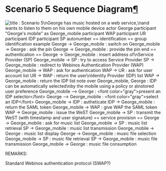 Scenario 5 Sequence Diagram[¶](#Scenario-5-Sequence-Diagram)
============================================================

![ title : Scenario 5\\nGeorge has music hosted on a web service,\\nand
wants to listen to them on his own mobile device actor George
participant "George's mobile" as George\_mobile participant WAP
participant UR participant IDP participant SP autonumber ==
identification == group identification example George -\> George\_mobile
: switch on George\_mobile -\> George : ask the pin George -\>
George\_mobile : provide the pin end == authentication == George -\>
George\_mobile : insert address of\\nService Provider (SP)
George\_mobile -\> SP : try to access Service Provider SP -\>
George\_mobile : redirect to Webinos Authentication Provider (WAP)
George\_mobile -\> WAP : ask for authentication WAP -\> UR : ask for
user account list UR -\> WAP : return the user\\nIdentity Provider (IDP)
list WAP -\> George\_mobile : return the IDP list note over
George\_mobile, George : IDP can be automatically selected\\nby the
mobile using a policy or a\\nstored user preference George\_mobile --\>
George : \<font color="gray"\>present an IDP selector\</font\>
George --\> George\_mobile : \<font color="gray"\>select an IDP\</font\>
George\_mobile -\> IDP : autheticate IDP -\> George\_mobile : return the
SAML token George\_mobile -\> WAP : give WAP the SAML token WAP -\>
George\_mobile : issue the WeST George\_mobile -\> SP : transmit the
WeST (with timestamp and user signature) == service provision ==
George -\> George\_mobile : ask for music list George\_mobile -\> SP :
music list retrieval SP -\> George\_mobile : music list transmission
George\_mobile -\> George : music list display George -\> George\_mobile
: music file selection George\_mobile -\> SP : music file retrieval
SP -\> George\_mobile : music file transmission George\_mobile -\>
George : music file consumption
](http://dev.webinos.org/redmine/wiki_external_filter/filter?index=0&macro=plantuml&name=18197ce83f2d8ae5d04776be6604b20fb8a1849dcff820cc856458b7734b8922)

REMARKS:

Standard Webinos authentication protocol (SWAP?)

